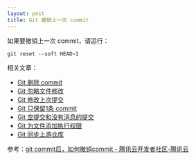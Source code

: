```yaml
---
layout: post
title: Git 撤销上一次 commit
---
```


如果要撤销上一次 commit，请运行：
```
git reset --soft HEAD~1
```

相关文章：
- [Git 删除 commit](Git-Delete-Commit)
- [Git 忽略文件修改](Git-skip-worktree)
- [Git 修改上次提交](Git-commit-amend)
- [Git 只保留1条 commit](Git-only-keep-1-commit)
- [Git 空提交和没有消息的提交](Git-empty-commit-and-empty-message)
- [Git 为文件添加执行权限](Git-update-index-chmod=+x)
- [Git 同步上游仓库](Git-fetch-upstream)

参考：[git commit后，如何撤销commit - 腾讯云开发者社区-腾讯云](https://cloud.tencent.com/developer/article/1997031)